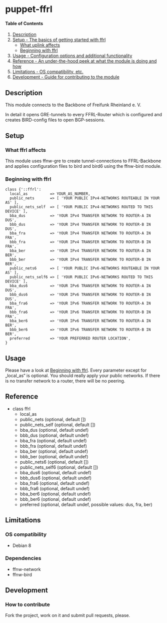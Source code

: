 # puppet-ffrl

#### Table of Contents

1. [Description](#description)
1. [Setup - The basics of getting started with ffrl](#setup)
    * [What uplink affects](#what-uplink-affects)
    * [Beginning with ffrl](#beginning-with-uplink)
1. [Usage - Configuration options and additional functionality](#usage)
1. [Reference - An under-the-hood peek at what the module is doing and how](#reference)
1. [Limitations - OS compatibility, etc.](#limitations)
1. [Development - Guide for contributing to the module](#development)

## Description

This module connects to the Backbone of Freifunk Rheinland e. V.

In detail it opens GRE-tunnels to every FFRL-Router which is configured and creates BIRD-config files to open BGP-sessions.

## Setup

### What ffrl affects

This module uses ffnw-gre to create tunnel-connections to FFRL-Backbone and applies configuration files to bird and bird6 using the ffnw-bird module.

### Beginning with ffrl

```puppet
class {'::ffrl':
  local_as          => YOUR_AS_NUMBER,
  public_nets       => [ 'YOUR PUBLIC IPv4-NETWORKS ROUTEABLE IN YOUR AS' ],
  public_nets_self  => [ 'YOUR PUBLIC IPv4-NETWORKS ROUTED TO THIS DEVICE' ],
  bba_dus           => 'YOUR IPv4 TRANSFER NETWORK TO ROUTER-A IN DUS',
  bbb_dus           => 'YOUR IPv4 TRANSFER NETWORK TO ROUTER-B IN DUS',
  bba_fra           => 'YOUR IPv4 TRANSFER NETWORK TO ROUTER-A IN FRA',
  bbb_fra           => 'YOUR IPv4 TRANSFER NETWORK TO ROUTER-B IN FRA',
  bba_ber           => 'YOUR IPv4 TRANSFER NETWORK TO ROUTER-A IN BER',
  bbb_ber           => 'YOUR IPv4 TRANSFER NETWORK TO ROUTER-B IN BER',
  public_nets6      => [ 'YOUR PUBLIC IPv6-NETWORKS ROUTEABLE IN YOUR AS' ],
  public_nets_self6 => [ 'YOUR PUBLIC IPv6-NETWORKS ROUTED TO THIS DEVICE' ],
  bba_dus6          => 'YOUR IPv6 TRANSFER NETWORK TO ROUTER-A IN DUS',
  bbb_dus6          => 'YOUR IPv6 TRANSFER NETWORK TO ROUTER-B IN DUS',
  bba_fra6          => 'YOUR IPv6 TRANSFER NETWORK TO ROUTER-A IN FRA',
  bbb_fra6          => 'YOUR IPv6 TRANSFER NETWORK TO ROUTER-B IN FRA',
  bba_ber6          => 'YOUR IPv6 TRANSFER NETWORK TO ROUTER-A IN BER',
  bbb_ber6          => 'YOUR IPv6 TRANSFER NETWORK TO ROUTER-B IN BER',
  preferred         => 'YOUR PREFERRED ROUTER LOCATION',
}
```

## Usage

Please have a look at [Beginning with ffrl](#beginning-with-uplink). Every parameter except for „local\_as“ is optional. You should really apply your public networks. If there is no transfer network to a router, there will be no peering.

## Reference

* class ffrl
  * local\_as
  * public\_nets (optional, default [])
  * public\_nets\_self (optional, default [])
  * bba\_dus (optional, default undef)
  * bbb\_dus (optional, default undef)
  * bba\_fra (optional, default undef)
  * bbb\_fra (optional, default undef)
  * bba\_ber (optional, default undef)
  * bbb\_ber (optional, default undef)
  * public\_nets6 (optional, default [])
  * public\_nets\_self6 (optional, default [])
  * bba\_dus6 (optional, default undef)
  * bbb\_dus6 (optional, default undef)
  * bba\_fra6 (optional, default undef)
  * bbb\_fra6 (optional, default undef)
  * bba\_ber6 (optional, default undef)
  * bbb\_ber6 (optional, default undef)
  * preferred (optional, default undef, possible values: dus, fra, ber)

## Limitations

### OS compatibility
* Debian 8

### Dependencies
* ffnw-network
* ffnw-bird

## Development

### How to contribute
Fork the project, work on it and submit pull requests, please.

